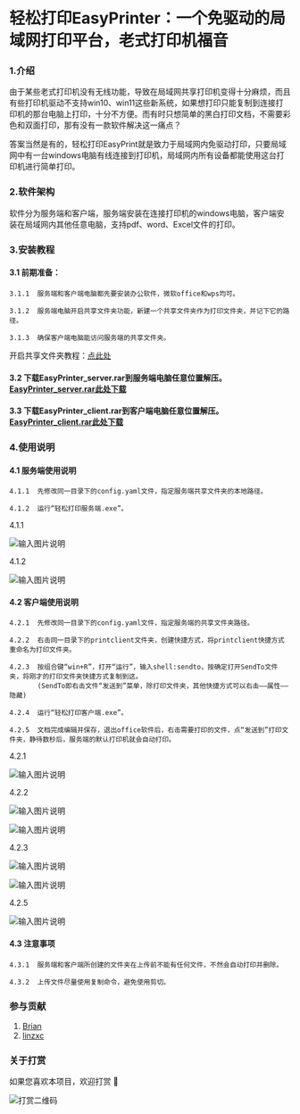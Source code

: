 # 轻松打印EasyPrinter：一个免驱动的局域网打印平台，老式打印机福音

### 1.介绍
由于某些老式打印机没有无线功能，导致在局域网共享打印机变得十分麻烦，而且有些打印机驱动不支持win10、win11这些新系统，如果想打印只能复制到连接打印机的那台电脑上打印，十分不方便。而有时只想简单的黑白打印文档，不需要彩色和双面打印，那有没有一款软件解决这一痛点？
   
答案当然是有的，轻松打印EasyPrint就是致力于局域网内免驱动打印，只要局域网中有一台windows电脑有线连接到打印机，局域网内所有设备都能使用这台打印机进行简单打印。


### 2.软件架构
软件分为服务端和客户端，服务端安装在连接打印机的windows电脑，客户端安装在局域网内其他任意电脑，支持pdf、word、Excel文件的打印。



### 3.安装教程

#### 3.1   前期准备：

```
3.1.1  服务端和客户端电脑都先要安装办公软件，微软office和wps均可。

3.1.2  服务端电脑开启共享文件夹功能，新建一个共享文件夹作为打印文件夹，并记下它的路径。

3.1.3  确保客户端电脑能访问服务端的共享文件夹。

```
开启共享文件夹教程：[点此处](https://zhuanlan.zhihu.com/p/402820328)
#### 3.2   下载EasyPrinter_server.rar到服务端电脑任意位置解压。[EasyPrinter_server.rar此处下载](https://cowtransfer.com/s/4e5b7e4acdd54a)
           

#### 3.3   下载EasyPrinter_client.rar到客户端电脑任意位置解压。[EasyPrinter_client.rar此处下载](https://cowtransfer.com/s/f6cb3b27e79d4b)
           
### 4.使用说明

#### 4.1   服务端使用说明

```
4.1.1  先修改同一目录下的config.yaml文件，指定服务端共享文件夹的本地路径。

4.1.2  运行“轻松打印服务端.exe”。

```
4.1.1

![输入图片说明](2022168.png)

4.1.2

![输入图片说明](2022169.png)

#### 4.2   客户端使用说明


```
4.2.1  先修改同一目录下的config.yaml文件，指定服务端的共享文件夹路径。

4.2.2  右击同一目录下的printclient文件夹，创建快捷方式，将printclient快捷方式重命名为打印文件夹。

4.2.3  按组合键“win+R”，打开“运行”，输入shell:sendto，按确定打开SendTo文件夹，将刚才的打印文件夹快捷方式复制到这。
       (SendTo即右击文件“发送到”菜单，除打印文件夹，其他快捷方式可以右击——属性——隐藏)

4.2.4  运行“轻松打印客户端.exe”。

4.2.5  文档完成编辑并保存，退出office软件后，右击需要打印的文件，点“发送到”打印文件夹，静待数秒后，服务端的默认打印机就会自动打印。

```

4.2.1

![输入图片说明](2022170.png)

4.2.2

![输入图片说明](2022171.png)


![输入图片说明](2022172.png)

4.2.3

![输入图片说明](2022173.png)

![输入图片说明](2022173-1.png)

4.2.5

![输入图片说明](2022174.png)

#### 4.3   注意事项

```
4.3.1  服务端和客户端所创建的文件夹在上传前不能有任何文件，不然会自动打印并删除。

4.3.2  上传文件尽量使用复制命令，避免使用剪切。

```

### 参与贡献

1.  [Brian](https://bzsln.cn/)
2.  [linzxc](https://gitee.com/linzxc)

### 关于打赏
如果您喜欢本项目，欢迎打赏 :gift_heart: 

![打赏二维码](2022166.jpg)


